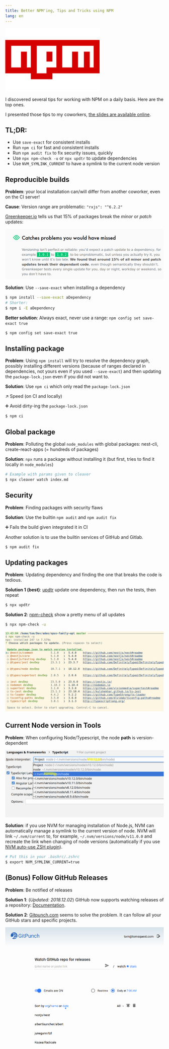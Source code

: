 ```yaml
---
title: Better NPM'ing, Tips and Tricks using NPM
lang: en
---
```


![npm logo](/assets/images/posts/2018-10-02-better-npm-ing/npm_logo.png)

I discovered several tips for working with NPM on a daily basis. Here are the top ones.

I presented those tips to my coworkers, [the slides are available online](https://tomsquest.github.io/presentation-better-npm-ing/).

## **TL;DR**: 

- Use `save-exact` for consistent installs
- Run `npm ci` for fast and consistent installs
- Run `npm audit fix` to fix security issues, quickly
- Use `npx npm-check -u` or `npx updtr` to update dependencies
- Use `NVM_SYMLINK_CURRENT` to have a symlink to the current node version

## Reproducible builds

**Problem**: your local installation can/will differ from another coworker, even on the CI server!

**Cause**: Version range are problematic: `"rxjs": "^6.2.2"`

[Greenkeeper.io](https://greenkeeper.io) tells us that 15% of packages break the _minor_ or _patch_ updates:

![Greekeeper](/assets/images/posts/2018-10-02-better-npm-ing/greenkeeper.png)

**Solution**: Use `--save-exact` when installing a dependency

```bash
$ npm install --save-exact aDependency
# Shorter:
$ npm i -E aDependency
```

**Better solution**: Always exact, never use a range: `npm config set save-exact true`

```bash
$ npm config set save-exact true
```

## Installing package

**Problem**: Using `npm install` will try to resolve the dependency graph, possibly installing different versions (because of ranges declared in dependencies, not yours even if you used `--save-exact`) and then updating the `package-lock.json` even if you did not want to.

**Solution**: Use `npm ci` which only read the `package-lock.json`

↗ Speed (on CI and locally)

➕ Avoid dirty-ing the `package-lock.json`

```bash
$ npm ci
```

## Global package

**Problem**: Polluting the global `node_modules` with global packages: nest-cli, create-react-apps (= hundreds of packages)

**Solution**: `npx` runs a package without installing it (but first, tries to find it locally in `node_modules`)

```bash
# Example with params given to cleaver
$ npx cleaver watch index.md
```

## Security

**Problem**: Finding packages with security flaws

**Solution**: Use the builtin `npm audit` and `npm audit fix`

➕ Fails the build given integrated it in CI

Another solution is to use the builtin services of GitHub and Gitlab.

```bash
$ npm audit fix
```

## Updating packages

**Problem**: Updating dependency and finding the one that breaks the code is tedious.

**Solution 1 (best)**: [updtr](https://www.npmjs.com/package/updtr) update one dependency, then run the tests, then repeat

```bash
$ npx updtr
```

**Solution 2**: [npm-check](https://www.npmjs.com/package/npm-check) show a pretty menu of all updates

```bash
$ npx npm-check -u
```

![npx npm-check -u](/assets/images/posts/2018-10-02-better-npm-ing/npm-check-u.png)

## Current Node version in Tools

**Problem**: When configuring Node/Typescript, the node **path** is version-dependent

![List of node version from Intellij](/assets/images/posts/2018-10-02-better-npm-ing/nvm_symlink_current.png)

**Solution**: if you use NVM for managing installation of Node.js, NVM can automatically manage a symlink to the current version of node. NVM will link `~/.nvm/current` to, for example, `~/.nvm/versions/node/v11.0.0` and recreate the link when changing of node versions (automatically if you use [NVM auto-use ZSH plugin](https://github.com/tomsquest/nvm-auto-use.zsh)).

```bash
# Put this in your .bashrc/.zshrc
$ export NVM_SYMLINK_CURRENT=true
```

## (Bonus) Follow GitHub Releases

**Problem**: Be notified of releases

**Solution 1**: (_Updated: 2018.12.02_) GitHub now supports watching releases of a repository: [Documentation](https://help.github.com/articles/watching-and-unwatching-releases-for-a-repository/).

**Solution 2**: [Gitpunch.com](https://gitpunch.com) seems to solve the problem. It can follow all your GitHub stars and specific projects.

[![Git Punch](/assets/images/posts/2018-10-02-better-npm-ing/gitpunch.com.png)](https://gitpunch.com)
